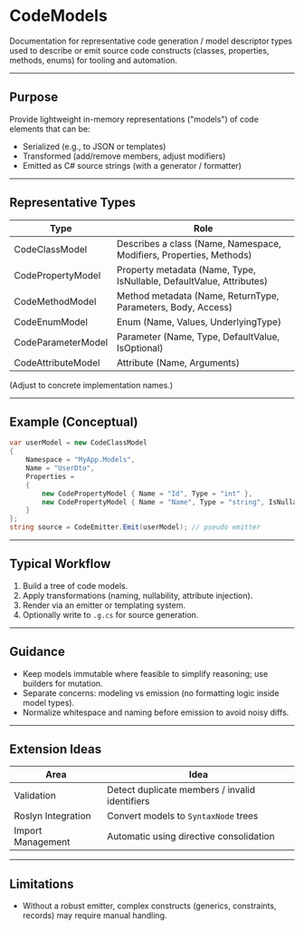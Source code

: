 # CodeModels

Documentation for representative code generation / model descriptor types used to describe or emit source code constructs (classes, properties, methods, enums) for tooling and automation.

---
## Purpose
Provide lightweight in-memory representations ("models") of code elements that can be:
- Serialized (e.g., to JSON or templates)
- Transformed (add/remove members, adjust modifiers)
- Emitted as C# source strings (with a generator / formatter)

---
## Representative Types
| Type | Role |
|------|-----|
| CodeClassModel | Describes a class (Name, Namespace, Modifiers, Properties, Methods) |
| CodePropertyModel | Property metadata (Name, Type, IsNullable, DefaultValue, Attributes) |
| CodeMethodModel | Method metadata (Name, ReturnType, Parameters, Body, Access) |
| CodeEnumModel | Enum (Name, Values, UnderlyingType) |
| CodeParameterModel | Parameter (Name, Type, DefaultValue, IsOptional) |
| CodeAttributeModel | Attribute (Name, Arguments) |

(Adjust to concrete implementation names.)

---
## Example (Conceptual)
```csharp
var userModel = new CodeClassModel
{
    Namespace = "MyApp.Models",
    Name = "UserDto",
    Properties =
    {
        new CodePropertyModel { Name = "Id", Type = "int" },
        new CodePropertyModel { Name = "Name", Type = "string", IsNullable = false }
    }
};
string source = CodeEmitter.Emit(userModel); // pseudo emitter
```

---
## Typical Workflow
1. Build a tree of code models.
2. Apply transformations (naming, nullability, attribute injection).
3. Render via an emitter or templating system.
4. Optionally write to `.g.cs` for source generation.

---
## Guidance
- Keep models immutable where feasible to simplify reasoning; use builders for mutation.
- Separate concerns: modeling vs emission (no formatting logic inside model types).
- Normalize whitespace and naming before emission to avoid noisy diffs.

---
## Extension Ideas
| Area | Idea |
|------|------|
| Validation | Detect duplicate members / invalid identifiers |
| Roslyn Integration | Convert models to `SyntaxNode` trees |
| Import Management | Automatic using directive consolidation |

---
## Limitations
- Without a robust emitter, complex constructs (generics, constraints, records) may require manual handling.
